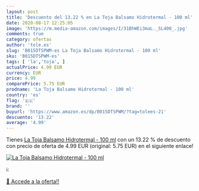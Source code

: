 ```yaml
---
layout: post
title: 'Descuento del 13.22 % en La Toja Balsamo Hidrotermal - 100 ml'
date: 2020-08-17 12:25:05
image: 'https://m.media-amazon.com/images/I/31BhWEi3maL._SL400_.jpg'
comments: true
category: ofertas
author: 'tole.es'
slug: 'B015DTSPWM-es La Toja Balsamo Hidrotermal - 100 ml'
sku: 'B015DTSPWM-es'
tags: [ 'la','toja', ]
actualPrice: 4.99 EUR
currency: EUR
price: 4.99
comparePrice: 5.75 EUR
prodname: 'La Toja Balsamo Hidrotermal - 100 ml'
country: 'es'
flag: '🇪🇸'
brand: ''
buyurl: 'https://www.amazon.es/dp/B015DTSPWM/?tag=tolees-21'
descuento: '13.22'
average: '4.99'
---
```


Tienes [La Toja Balsamo Hidrotermal - 100 ml](https://www.amazon.es/dp/B015DTSPWM/?tag=tolees-21) con un 13.22 % de descuento con precio de oferta de 4.99 EUR (original: 5.75 EUR) en el siguiente enlace!

[![La Toja Balsamo Hidrotermal - 100 ml](https://m.media-amazon.com/images/I/31BhWEi3maL._SL400_.jpg)](https://www.amazon.es/dp/B015DTSPWM/?tag=tolees-21)

ℹ️:


[🛒 Accede a la oferta!!](https://www.amazon.es/dp/B015DTSPWM/?tag=tolees-21)
